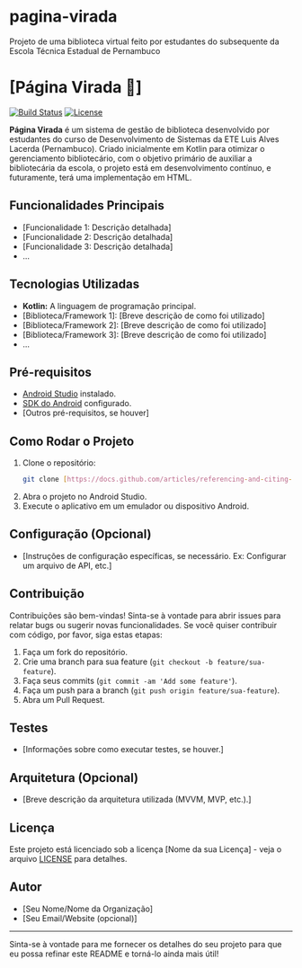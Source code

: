 # pagina-virada
Projeto de uma biblioteca virtual feito por estudantes do subsequente da Escola Técnica Estadual de Pernambuco

# [Página Virada 📖]

[![Build Status](https://img.shields.io/badge/Build-Passing-brightgreen.svg)](https://seu-link-de-build)
[![License](https://img.shields.io/badge/License-[Sua%20Licença]-blue.svg)](https://seu-link-da-licenca)

**Página Virada** é um sistema de gestão de biblioteca desenvolvido por estudantes do curso de Desenvolvimento de Sistemas da ETE Luis Alves Lacerda (Pernambuco). Criado inicialmente em Kotlin para otimizar o gerenciamento bibliotecário, com o objetivo primário de auxiliar a bibliotecária da escola, o projeto está em desenvolvimento contínuo, e futuramente, terá uma implementação em HTML.

## Funcionalidades Principais

* [Funcionalidade 1: Descrição detalhada]
* [Funcionalidade 2: Descrição detalhada]
* [Funcionalidade 3: Descrição detalhada]
* ...

## Tecnologias Utilizadas

* **Kotlin:** A linguagem de programação principal.
* [Biblioteca/Framework 1]: [Breve descrição de como foi utilizado]
* [Biblioteca/Framework 2]: [Breve descrição de como foi utilizado]
* [Biblioteca/Framework 3]: [Breve descrição de como foi utilizado]
* ...

## Pré-requisitos

* [Android Studio](https://developer.android.com/studio) instalado.
* [SDK do Android](https://developer.android.com/studio/intro/update#sdk-manager) configurado.
* [Outros pré-requisitos, se houver]

## Como Rodar o Projeto

1.  Clone o repositório:
    ```bash
    git clone [https://docs.github.com/articles/referencing-and-citing-content](https://docs.github.com/articles/referencing-and-citing-content)
    ```
2.  Abra o projeto no Android Studio.
3.  Execute o aplicativo em um emulador ou dispositivo Android.

## Configuração (Opcional)

* [Instruções de configuração específicas, se necessário. Ex: Configurar um arquivo de API, etc.]

## Contribuição

Contribuições são bem-vindas! Sinta-se à vontade para abrir issues para relatar bugs ou sugerir novas funcionalidades. Se você quiser contribuir com código, por favor, siga estas etapas:

1.  Faça um fork do repositório.
2.  Crie uma branch para sua feature (`git checkout -b feature/sua-feature`).
3.  Faça seus commits (`git commit -am 'Add some feature'`).
4.  Faça um push para a branch (`git push origin feature/sua-feature`).
5.  Abra um Pull Request.

## Testes

* [Informações sobre como executar testes, se houver.]

## Arquitetura (Opcional)

* [Breve descrição da arquitetura utilizada (MVVM, MVP, etc.).]

## Licença

Este projeto está licenciado sob a licença [Nome da sua Licença] - veja o arquivo [LICENSE](LICENSE) para detalhes.

## Autor

* [Seu Nome/Nome da Organização]
* [Seu Email/Website (opcional)]

---

Sinta-se à vontade para me fornecer os detalhes do seu projeto para que eu possa refinar este README e torná-lo ainda mais útil!
